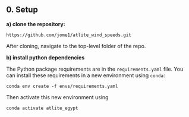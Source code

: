 
## 0. Setup
__a) clone the repository:__

`https://github.com/jome1/atlite_wind_speeds.git`

After cloning, navigate to the top-level folder of the repo.

__b) install python dependencies__

The Python package requirements are in the `requirements.yaml` file. You can install these requirements in a new environment using `conda`:

`conda env create -f envs/requirements.yaml`

Then activate this new environment using

`conda activate atlite_egypt`


